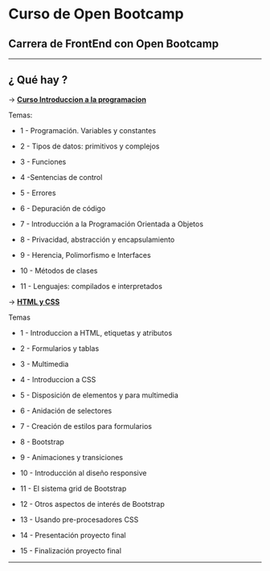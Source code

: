 # Curso de Open Bootcamp

## Carrera de FrontEnd con Open Bootcamp

---

## ¿ Qué hay ?

-> [**Curso Introduccion a la programacion**](https://github.com/eugenia1984/open_bootcamp/tree/main/01_curso_introduccion_a_la_programacion)

Temas:

- 1 - Programación. Variables y constantes

- 2 - Tipos de datos: primitivos y complejos

- 3 - Funciones

- 4 -Sentencias de control

- 5 - Errores

- 6 - Depuración de código

- 7 - Introducción a la Programación Orientada a Objetos

- 8 - Privacidad, abstracción y encapsulamiento

- 9 - Herencia, Polimorfismo e Interfaces

- 10 - Métodos de clases

- 11 - Lenguajes: compilados e interpretados


-> [**HTML y CSS**](https://github.com/eugenia1984/open_bootcamp/tree/main/02_html_css)

Temas

- 1 - Introduccion a HTML, etiquetas y atributos

- 2 - Formularios y tablas

- 3 - Multimedia

- 4 - Introduccion a CSS

- 5 - Disposición de elementos y para multimedia

- 6 - Anidación de selectores

- 7 - Creación de estilos para formularios

- 8 - Bootstrap

- 9 - Animaciones y transiciones

- 10 - Introducción al diseño responsive

- 11 - El sistema grid de Bootstrap

- 12 - Otros aspectos de interés de Bootstrap

- 13 - Usando pre-procesadores CSS

- 14 - Presentación proyecto final

- 15 - Finalización proyecto final
---
